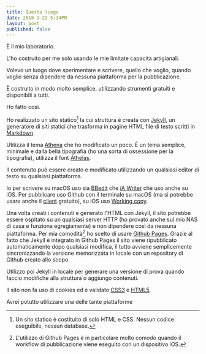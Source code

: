 ```yaml
---
title: Questo luogo
date: 2018-1-22 5:34PM
layout: post
published: false
---
```



È il mio laboratorio.

L'ho costruito per me solo usando le mie limitate capacità artigianali.

Volevo un luogo dove sperimentare e scrivere, quello che voglio, quando voglio senza dipendere da nessuna piattaforma per la pubblicazione.

È costruito in modo molto semplice, utilizzando strumenti gratuiti e disponibili a tutti.

Ho fatto così.

Ho realizzato un sito statico[^1] la cui struttura è creata con [Jekyll](https://jekyllrb.com), un generatore di siti statici che trasforma in pagine HTML file di testo scritti in [Markdown](https://daringfireball.net/projects/markdown/).

Utilizza il tema [Athena](https://github.com/broccolini/athena) che ho modificato un poco. È un tema semplice, minimale e dalla bella tipografia (ho una sorta di ossessione per la tipografia), utilizza il font [Athelas](https://www.fonts.com/font/typetogether/athelas).

Il contenuto può essere creato e modificato utilizzando un qualsiasi editor di testo su qualsiasi piattaforma.

Io per scrivere su macOS uso sia [BBedit](http://www.barebones.com/products/bbedit/) che [iA Writer](https://ia.net/writer/) che uso anche su iOS. Per pubblicare uso Github con il terminale su macOS (ma si potrebbe usare anche il [client](https://desktop.github.com) gratuito), su iOS uso [Working copy](https://workingcopyapp.com).

Una volta creati i contenuti e generato l'HTML con Jekyll, il sito potrebbe essere ospitato su un qualsiasi server HTTP (ho provato anche sul mio NAS di casa e funziona egregiamente) e non dipendere così da nessuna piattaforma. Per mia comodità[^2] ho scelto di usare [Github Pages](https://pages.github.com). Grazie al fatto che Jekyll è integrato in Github Pages il sito viene ripubblicato automaticamente dopo qualsiasi modifica, il tutto avviene semplicemente sincronizzando la versione memorizzata in locale con un repository di Github creato allo scopo.

Utilizzo poi Jekyll in locale per generare una versione di prova quando faccio modifiche alla struttura o aggiungo contenuti.


Il sito non fa uso di cookies ed è validato [CSS3](http://jigsaw.w3.org/css-validator/validator?uri=www.marginalia.cc&profile=css3svg&usermedium=all&warning=1&vextwarning=) e [HTML5](https://validator.w3.org/nu/?doc=http%3A%2F%2Fwww.marginalia.cc%2F).

Avrei potutto utilizzare una delle tante piattaforme 





[^1]: Un sito statico è costituito di solo HTML e CSS. Nessun codice eseguibile, nessun database.

[^2]: L'utilizzo di Github Pages è in particolare molto comodo quando il workflow di pubblicazione viene eseguito con un dispositivo iOS.